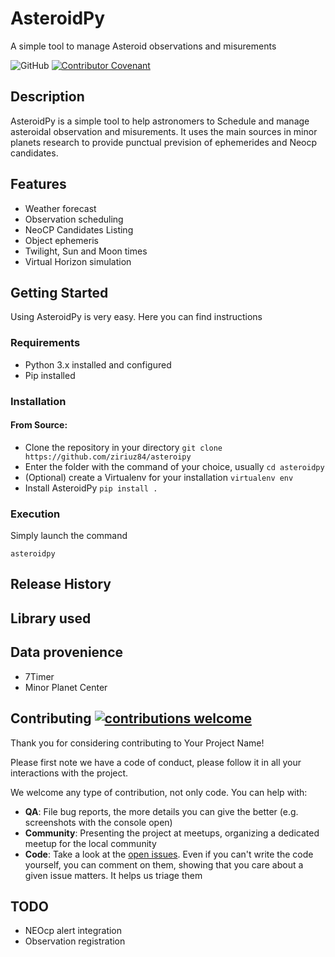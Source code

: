 # AsteroidPy

A simple tool to manage Asteroid observations and misurements

![GitHub](https://img.shields.io/github/license/ziriuz84/asteroidpy)
[![Contributor Covenant](https://img.shields.io/badge/Contributor%20Covenant-2.1-4baaaa.svg)](code_of_conduct.md)

## Description

AsteroidPy is a simple tool to help astronomers to Schedule and manage asteroidal observation and misurements. It uses the main sources in minor planets research to provide punctual prevision of ephemerides and Neocp candidates.

## Features

- Weather forecast
- Observation scheduling
- NeoCP Candidates Listing
- Object ephemeris
- Twilight, Sun and Moon times
- Virtual Horizon simulation

## Getting Started

Using AsteroidPy is very easy. Here you can find instructions

### Requirements

- Python 3.x installed and configured
- Pip installed

### Installation

#### From Source:

- Clone the repository in your directory
   `git clone https://github.com/ziriuz84/asteroipy`
- Enter the folder with the command of your choice, usually
   `cd asteroidpy`
- (Optional) create a Virtualenv for your installation
   `virtualenv env`
- Install AsteroidPy
   `pip install .`

### Execution

Simply launch the command

`asteroidpy`

## Release History

## Library used

## Data provenience

- 7Timer
- Minor Planet Center

## Contributing [![contributions welcome](https://img.shields.io/badge/contributions-welcome-brightgreen.svg?style=flat)](https://github.com/ziriuz84/asteroidpy/issues)


Thank you for considering contributing to Your Project Name!

Please first note we have a code of conduct, please follow it in all your
interactions with the project.

We welcome any type of contribution, not only code. You can help with:
- **QA**: File bug reports, the more details you can give the better (e.g.
screenshots with the console open)
- **Community**: Presenting the project at meetups, organizing a dedicated
meetup for the local community
- **Code**: Take a look at the [open issues](https://github.com/ziriuz84/asteroidpy/issues).
Even if you can't write the code yourself, you can comment on them, showing that
you care about a given issue matters. It helps us triage them

## TODO

- NEOcp alert integration
- Observation registration
